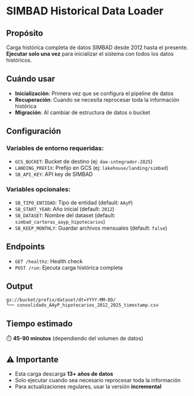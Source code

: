 # SIMBAD Historical Data Loader

## Propósito
Carga histórica completa de datos SIMBAD desde 2012 hasta el presente. **Ejecutar solo una vez** para inicializar el sistema con todos los datos históricos.

## Cuándo usar
- **Inicialización**: Primera vez que se configura el pipeline de datos
- **Recuperación**: Cuando se necesita reprocesar toda la información histórica
- **Migración**: Al cambiar de estructura de datos o bucket

## Configuración

### Variables de entorno requeridas:
- `GCS_BUCKET`: Bucket de destino (ej: `dae-integrador-2025`)
- `LANDING_PREFIX`: Prefijo en GCS (ej: `lakehouse/landing/simbad`)
- `SB_API_KEY`: API key de SIMBAD

### Variables opcionales:
- `SB_TIPO_ENTIDAD`: Tipo de entidad (default: `AAyP`)
- `SB_START_YEAR`: Año inicial (default: `2012`)
- `SB_DATASET`: Nombre del dataset (default: `simbad_carteras_aayp_hipotecarios`)
- `SB_KEEP_MONTHLY`: Guardar archivos mensuales (default: `false`)

## Endpoints
- `GET /healthz`: Health check
- `POST /run`: Ejecuta carga histórica completa

## Output
```
gs://bucket/prefix/dataset/dt=YYYY-MM-DD/
└── consolidado_AAyP_hipotecarios_2012_2025_timestamp.csv
```

## Tiempo estimado
⏱️ **45-90 minutos** (dependiendo del volumen de datos)

## ⚠️ Importante
- Esta carga descarga **13+ años de datos**
- Solo ejecutar cuando sea necesario reprocesar toda la información
- Para actualizaciones regulares, usar la versión **incremental**